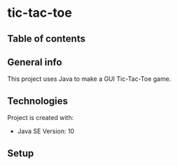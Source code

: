 # tic-tac-toe

## Table of contents

## General info
This project uses Java to make a GUI Tic-Tac-Toe game. 

## Technologies
Project is created with: 
* Java SE Version: 10

## Setup
